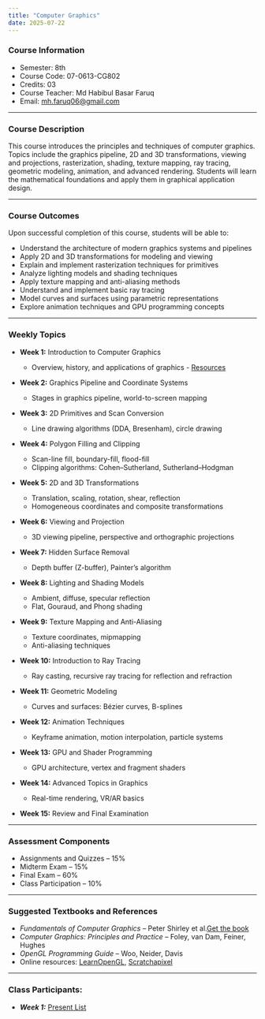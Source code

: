 ```yaml
---
title: "Computer Graphics"
date: 2025-07-22
---
```


### Course Information
- Semester: 8th  
- Course Code: 07-0613-CG802  
- Credits: 03  
- Course Teacher: Md Habibul Basar Faruq  
- Email: mh.faruq06@gmail.com  

---

### Course Description

This course introduces the principles and techniques of computer graphics. Topics include the graphics pipeline, 2D and 3D transformations, viewing and projections, rasterization, shading, texture mapping, ray tracing, geometric modeling, animation, and advanced rendering. Students will learn the mathematical foundations and apply them in graphical application design.

---

### Course Outcomes

Upon successful completion of this course, students will be able to:

- Understand the architecture of modern graphics systems and pipelines  
- Apply 2D and 3D transformations for modeling and viewing  
- Explain and implement rasterization techniques for primitives  
- Analyze lighting models and shading techniques  
- Apply texture mapping and anti-aliasing methods  
- Understand and implement basic ray tracing  
- Model curves and surfaces using parametric representations  
- Explore animation techniques and GPU programming concepts  

---

### Weekly Topics

- **Week 1:** Introduction to Computer Graphics  
  - Overview, history, and applications of graphics  - [Resources](https://drive.google.com/file/d/1IQwFjo44T09quaoEO_Cf36hs3DSeKMlc/view?usp=drive_link) 

- **Week 2:** Graphics Pipeline and Coordinate Systems  
  - Stages in graphics pipeline, world-to-screen mapping  

- **Week 3:** 2D Primitives and Scan Conversion  
  - Line drawing algorithms (DDA, Bresenham), circle drawing  

- **Week 4:** Polygon Filling and Clipping  
  - Scan-line fill, boundary-fill, flood-fill  
  - Clipping algorithms: Cohen–Sutherland, Sutherland–Hodgman  

- **Week 5:** 2D and 3D Transformations  
  - Translation, scaling, rotation, shear, reflection  
  - Homogeneous coordinates and composite transformations  

- **Week 6:** Viewing and Projection  
  - 3D viewing pipeline, perspective and orthographic projections  

- **Week 7:** Hidden Surface Removal  
  - Depth buffer (Z-buffer), Painter’s algorithm  

- **Week 8:** Lighting and Shading Models  
  - Ambient, diffuse, specular reflection  
  - Flat, Gouraud, and Phong shading  

- **Week 9:** Texture Mapping and Anti-Aliasing  
  - Texture coordinates, mipmapping  
  - Anti-aliasing techniques  

- **Week 10:** Introduction to Ray Tracing  
  - Ray casting, recursive ray tracing for reflection and refraction  

- **Week 11:** Geometric Modeling  
  - Curves and surfaces: Bézier curves, B-splines  

- **Week 12:** Animation Techniques  
  - Keyframe animation, motion interpolation, particle systems  

- **Week 13:** GPU and Shader Programming  
  - GPU architecture, vertex and fragment shaders  

- **Week 14:** Advanced Topics in Graphics  
  - Real-time rendering, VR/AR basics  

- **Week 15:** Review and Final Examination  

---

### Assessment Components

- Assignments and Quizzes – 15%  
- Midterm Exam – 15%  
- Final Exam – 60%  
- Class Participation – 10%  

---

### Suggested Textbooks and References

- *Fundamentals of Computer Graphics* – Peter Shirley et al.[Get the book](https://drive.google.com/file/d/1nuBdYQNaowJgI-XkIWQ7mwQkO8_Ak4Em/view?usp=sharing)  
- *Computer Graphics: Principles and Practice* – Foley, van Dam, Feiner, Hughes  
- *OpenGL Programming Guide* – Woo, Neider, Davis  
- Online resources: [LearnOpenGL](https://learnopengl.com/), [Scratchapixel](https://www.scratchapixel.com/)  

---

### Class Participants: 

- ***Week 1:*** [Present List](https://docs.google.com/document/d/1_W4f37aDtQXaXilE8_5wyFX9ExA_WLHq2zhTEdAlbiw/edit?usp=sharing)

